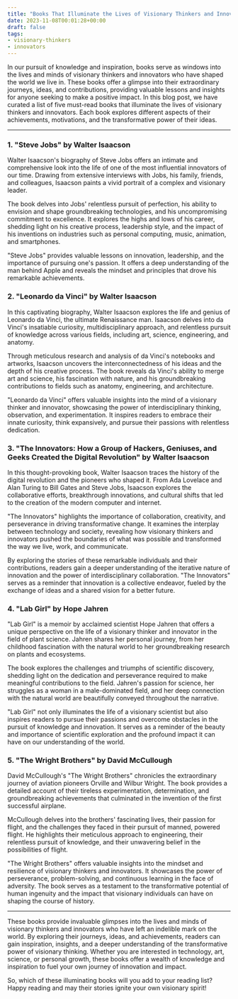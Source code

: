 ```yaml
---
title: "Books That Illuminate the Lives of Visionary Thinkers and Innovators"
date: 2023-11-08T00:01:28+00:00
draft: false
tags:
- visionary-thinkers
- innovators
---
```


In our pursuit of knowledge and inspiration, books serve as windows into the lives and minds of visionary thinkers and innovators who have shaped the world we live in. These books offer a glimpse into their extraordinary journeys, ideas, and contributions, providing valuable lessons and insights for anyone seeking to make a positive impact. In this blog post, we have curated a list of five must-read books that illuminate the lives of visionary thinkers and innovators. Each book explores different aspects of their achievements, motivations, and the transformative power of their ideas.

---

### 1. "Steve Jobs" by Walter Isaacson

Walter Isaacson's biography of Steve Jobs offers an intimate and comprehensive look into the life of one of the most influential innovators of our time. Drawing from extensive interviews with Jobs, his family, friends, and colleagues, Isaacson paints a vivid portrait of a complex and visionary leader.

The book delves into Jobs' relentless pursuit of perfection, his ability to envision and shape groundbreaking technologies, and his uncompromising commitment to excellence. It explores the highs and lows of his career, shedding light on his creative process, leadership style, and the impact of his inventions on industries such as personal computing, music, animation, and smartphones.

"Steve Jobs" provides valuable lessons on innovation, leadership, and the importance of pursuing one's passion. It offers a deep understanding of the man behind Apple and reveals the mindset and principles that drove his remarkable achievements.

### 2. "Leonardo da Vinci" by Walter Isaacson

In this captivating biography, Walter Isaacson explores the life and genius of Leonardo da Vinci, the ultimate Renaissance man. Isaacson delves into da Vinci's insatiable curiosity, multidisciplinary approach, and relentless pursuit of knowledge across various fields, including art, science, engineering, and anatomy.

Through meticulous research and analysis of da Vinci's notebooks and artworks, Isaacson uncovers the interconnectedness of his ideas and the depth of his creative process. The book reveals da Vinci's ability to merge art and science, his fascination with nature, and his groundbreaking contributions to fields such as anatomy, engineering, and architecture.

"Leonardo da Vinci" offers valuable insights into the mind of a visionary thinker and innovator, showcasing the power of interdisciplinary thinking, observation, and experimentation. It inspires readers to embrace their innate curiosity, think expansively, and pursue their passions with relentless dedication.

### 3. "The Innovators: How a Group of Hackers, Geniuses, and Geeks Created the Digital Revolution" by Walter Isaacson

In this thought-provoking book, Walter Isaacson traces the history of the digital revolution and the pioneers who shaped it. From Ada Lovelace and Alan Turing to Bill Gates and Steve Jobs, Isaacson explores the collaborative efforts, breakthrough innovations, and cultural shifts that led to the creation of the modern computer and internet.

"The Innovators" highlights the importance of collaboration, creativity, and perseverance in driving transformative change. It examines the interplay between technology and society, revealing how visionary thinkers and innovators pushed the boundaries of what was possible and transformed the way we live, work, and communicate.

By exploring the stories of these remarkable individuals and their contributions, readers gain a deeper understanding of the iterative nature of innovation and the power of interdisciplinary collaboration. "The Innovators" serves as a reminder that innovation is a collective endeavor, fueled by the exchange of ideas and a shared vision for a better future.

### 4. "Lab Girl" by Hope Jahren

"Lab Girl" is a memoir by acclaimed scientist Hope Jahren that offers a unique perspective on the life of a visionary thinker and innovator in the field of plant science. Jahren shares her personal journey, from her childhood fascination with the natural world to her groundbreaking research on plants and ecosystems.

The book explores the challenges and triumphs of scientific discovery, shedding light on the dedication and perseverance required to make meaningful contributions to the field. Jahren's passion for science, her struggles as a woman in a male-dominated field, and her deep connection with the natural world are beautifully conveyed throughout the narrative.

"Lab Girl" not only illuminates the life of a visionary scientist but also inspires readers to pursue their passions and overcome obstacles in the pursuit of knowledge and innovation. It serves as a reminder of the beauty and importance of scientific exploration and the profound impact it can have on our understanding of the world.

### 5. "The Wright Brothers" by David McCullough

David McCullough's "The Wright Brothers" chronicles the extraordinary journey of aviation pioneers Orville and Wilbur Wright. The book provides a detailed account of their tireless experimentation, determination, and groundbreaking achievements that culminated in the invention of the first successful airplane.

McCullough delves into the brothers' fascinating lives, their passion for flight, and the challenges they faced in their pursuit of manned, powered flight. He highlights their meticulous approach to engineering, their relentless pursuit of knowledge, and their unwavering belief in the possibilities of flight.

"The Wright Brothers" offers valuable insights into the mindset and resilience of visionary thinkers and innovators. It showcases the power of perseverance, problem-solving, and continuous learning in the face of adversity. The book serves as a testament to the transformative potential of human ingenuity and the impact that visionary individuals can have on shaping the course of history.

---

These books provide invaluable glimpses into the lives and minds of visionary thinkers and innovators who have left an indelible mark on the world. By exploring their journeys, ideas, and achievements, readers can gain inspiration, insights, and a deeper understanding of the transformative power of visionary thinking. Whether you are interested in technology, art, science, or personal growth, these books offer a wealth of knowledge and inspiration to fuel your own journey of innovation and impact.

So, which of these illuminating books will you add to your reading list? Happy reading and may their stories ignite your own visionary spirit!